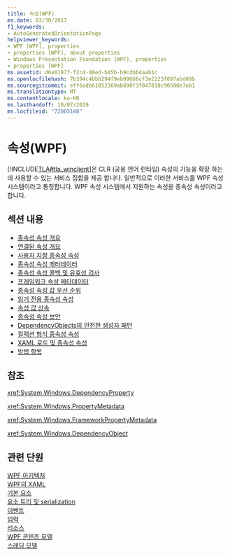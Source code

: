 ```yaml
---
title: 속성(WPF)
ms.date: 03/30/2017
f1_keywords:
- AutoGeneratedOrientationPage
helpviewer_keywords:
- WPF [WPF], properties
- properties [WPF], about properties
- Windows Presentation Foundation [WPF], properties
- properties [WPF]
ms.assetid: d6e0197f-f2c4-48ed-b45b-b9cdb64aab1c
ms.openlocfilehash: 7b394c4bbb294f9eb09666cf3e2223f897abd09b
ms.sourcegitcommit: eff6adb61852369ab690f3f047818c90580e7eb1
ms.translationtype: MT
ms.contentlocale: ko-KR
ms.lasthandoff: 10/07/2019
ms.locfileid: "72003148"
---
```

# <a name="properties-wpf"></a>속성(WPF)
[!INCLUDE[TLA#tla_winclient](../../../../includes/tlasharptla-winclient-md.md)]은 CLR (공용 언어 런타임) 속성의 기능을 확장 하는 데 사용할 수 있는 서비스 집합을 제공 합니다. 일반적으로 이러한 서비스를 WPF 속성 시스템이라고 통칭합니다. WPF 속성 시스템에서 지원하는 속성을 종속성 속성이라고 합니다.  
  
## <a name="in-this-section"></a>섹션 내용  

- [종속성 속성 개요](dependency-properties-overview.md)
- [연결된 속성 개요](attached-properties-overview.md)
- [사용자 지정 종속성 속성](custom-dependency-properties.md)
- [종속성 속성 메타데이터](dependency-property-metadata.md)
- [종속성 속성 콜백 및 유효성 검사](dependency-property-callbacks-and-validation.md)
- [프레임워크 속성 메타데이터](framework-property-metadata.md)
- [종속성 속성 값 우선 순위](dependency-property-value-precedence.md)
- [읽기 전용 종속성 속성](read-only-dependency-properties.md)
- [속성 값 상속](property-value-inheritance.md)
- [종속성 속성 보안](dependency-property-security.md)
- [DependencyObjects의 안전한 생성자 패턴](safe-constructor-patterns-for-dependencyobjects.md)
- [컬렉션 형식 종속성 속성](collection-type-dependency-properties.md)
- [XAML 로드 및 종속성 속성](xaml-loading-and-dependency-properties.md)
- [방법 항목](properties-how-to-topics.md)
  
## <a name="reference"></a>참조  
 <xref:System.Windows.DependencyProperty>  
  
 <xref:System.Windows.PropertyMetadata>  
  
 <xref:System.Windows.FrameworkPropertyMetadata>  
  
 <xref:System.Windows.DependencyObject>  
  
## <a name="related-sections"></a>관련 단원  
 [WPF 아키텍처](wpf-architecture.md)  
  [WPF의 XAML](xaml-in-wpf.md)  
  [기본 요소](base-elements.md)  
  [요소 트리 및 serialization](element-tree-and-serialization.md)  
  [이벤트](events-wpf.md)  
  [입력](input-wpf.md)  
  [리소스](resources-wpf.md)  
  [WPF 콘텐츠 모델](../controls/wpf-content-model.md)  
  [스레딩 모델](threading-model.md)
